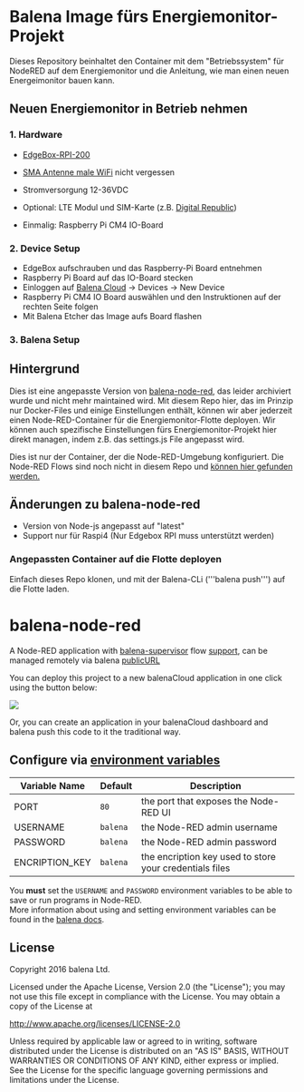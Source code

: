 # Balena Image fürs Energiemonitor-Projekt

Dieses Repository beinhaltet den Container mit dem "Betriebssystem" für NodeRED auf dem Energiemonitor und die Anleitung, wie man einen neuen Energeimonitor bauen kann.

## Neuen Energiemonitor in Betrieb nehmen

### 1. Hardware
- [EdgeBox-RPI-200](https://www.mouser.ch/ProductDetail/713-102110772)
- [SMA Antenne male WiFi](https://www.mouser.ch/ProductDetail/277-YE0032AA) nicht vergessen
- Stromversorgung 12-36VDC
- Optional: LTE Modul und SIM-Karte (z.B. [Digital Republic](https://digitalrepublic.ch/de/))

- Einmalig: Raspberry Pi CM4 IO-Board

### 2. Device Setup
- EdgeBox aufschrauben und das Raspberry-Pi Board entnehmen
- Raspberry Pi Board auf das IO-Board stecken
- Einloggen auf [Balena Cloud](https://dashboard.balena-cloud.com/) -> Devices -> New Device
- Raspberry Pi CM4 IO Board auswählen und den Instruktionen auf der rechten Seite folgen
- Mit Balena Etcher das Image aufs Board flashen

### 3. Balena Setup


## Hintergrund

Dies ist eine angepasste Version von [balena-node-red](https://github.com/balena-labs-projects/balena-node-red), das leider archiviert wurde und nicht mehr maintained wird. Mit diesem Repo hier, das im Prinzip nur Docker-Files und einige Einstellungen enthält, können wir aber jederzeit einen Node-RED-Container für die Energiemonitor-Flotte deployen. Wir können auch spezifische Einstellungen fürs Energiemonitor-Projekt hier direkt managen, indem z.B. das settings.js File angepasst wird.

Dies ist nur der Container, der die Node-RED-Umgebung konfiguriert. Die Node-RED Flows sind noch nicht in diesem Repo und [können hier gefunden werden.](https://github.com/Verein-Kleinwohnformen/nodeRed)

## Änderungen zu balena-node-red
- Version von Node-js angepasst auf "latest"
- Support nur für Raspi4 (Nur Edgebox RPI muss unterstützt werden)

### Angepassten Container auf die Flotte deployen
Einfach dieses Repo klonen, und mit der Balena-CLi ('''balena push''') auf die Flotte laden.

# balena-node-red

A Node-RED application with [balena-supervisor](https://balena.io/docs/reference/supervisor/supervisor-api/) flow [support](https://github.com/balena-io-projects/node-red-contrib-balena), can be managed remotely via balena [publicURL](https://balena.io/docs/learn/manage/actions/#enable-public-device-url)

You can deploy this project to a new balenaCloud application in one click using the button below:

[![](https://balena.io/deploy.svg)](https://dashboard.balena-cloud.com/deploy?repoUrl=https://github.com/balenalabs/balena-node-red)

Or, you can create an application in your balenaCloud dashboard and balena push this code to it the traditional way.

## Configure via [environment variables](https://balena.io/docs/learn/manage/serv-vars/)

| Variable Name  | Default  | Description                                             |
| -------------- | -------- | ------------------------------------------------------- |
| PORT           | `80`     | the port that exposes the Node-RED UI                   |
| USERNAME       | `balena` | the Node-RED admin username                             |
| PASSWORD       | `balena` | the Node-RED admin password                             |
| ENCRIPTION_KEY | `balena` | the encription key used to store your credentials files |

You **must** set the `USERNAME` and `PASSWORD` environment variables to be able to save or run programs in Node-RED.  
More information about using and setting environment variables can be found in
the [balena docs](https://balena.io/docs/learn/manage/serv-vars/).

## License

Copyright 2016 balena Ltd.

Licensed under the Apache License, Version 2.0 (the "License"); you may not use this file except in compliance with the License. You may obtain a copy of the License at

<http://www.apache.org/licenses/LICENSE-2.0>

Unless required by applicable law or agreed to in writing, software distributed under the License is distributed on an "AS IS" BASIS, WITHOUT WARRANTIES OR CONDITIONS OF ANY KIND, either express or implied. See the License for the specific language governing permissions and limitations under the License.
